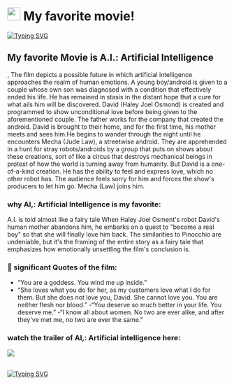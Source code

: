 <h1><img src="https://emojis.slackmojis.com/emojis/images/1531849430/4246/blob-sunglasses.gif?1531849430" width="30"/> My favorite movie!</h1>

[![Typing SVG](https://readme-typing-svg.herokuapp.com?font=Passion+One&pause=1000&width=435&lines=JHUN+BRIAN+C+RUIZ;BSIT+502;Application+Development+and+Emerging+Technologies)](https://git.io/typing-svg)

<h2> My favorite Movie is A.I.: Artificial Intelligence </h2> , The film depicts a possible future in which artificial intelligence approaches the realm of human emotions. A young boy/android is given to a couple whose own son was diagnosed with a condition that effectively ended his life. He has remained in stasis in the distant hope that a cure for what ails him will be discovered. David (Haley Joel Osmond) is created and programmed to show unconditional love before being given to the aforementioned couple. The father works for the company that created the android. David is brought to their home, and for the first time, his mother meets and sees him.He begins to wander through the night until he encounters Mecha (Jude Law), a streetwise android. They are apprehended in a hunt for stray robots/androids by a group that puts on shows about these creations, sort of like a circus that destroys mechanical beings in protest of how the world is turning away from humanity. But David is a one-of-a-kind creation. He has the ability to feel and express love, which no other robot has. The audience feels sorry for him and forces the show's producers to let him go. Mecha (Law) joins him.

### why AI,: Artificial Intelligence is my favorite:
A.I. is told almost like a fairy tale When Haley Joel Osment's robot David's human mother abandons him, he embarks on a quest to "become a real boy" so that she will finally love him back. The similarities to Pinocchio are undeniable, but it's the framing of the entire story as a fairy tale that emphasizes how emotionally unsettling the film's conclusion is.

### 💬 significant Quotes of the film:
- “You are a goddess. You wind me up inside.”
- “She loves what you do for her, as my customers love what I do for them. But she does not love you, David. She cannot love you. You are neither flesh nor blood.”
-“You deserve so much better in your life. You deserve me.”
-“I know all about women. No two are ever alike, and after they've met me, no two are ever the same.”

### watch the trailer of AI,: Artificial intelligence here:
<a href="https://www.youtube.com/watch?v=pm7qlQ2E0iE"><img src="https://camo.githubusercontent.com/d79c5549652f9c7690992eb49571d216a70a480681561cbd93bfbfc77c491e54/68747470733a2f2f696d672e736869656c64732e696f2f62616467652f596f75547562652d4646303030303f7374796c653d666f722d7468652d6261646765266c6f676f3d796f7574756265266c6f676f436f6c6f723d7768697465"></a><img><br><br>

[![Typing SVG](https://readme-typing-svg.herokuapp.com?font=Passion+One&pause=1000&color=F71A1A&width=435&lines=thank+you+for+reading+everyone)](https://git.io/typing-svg)
